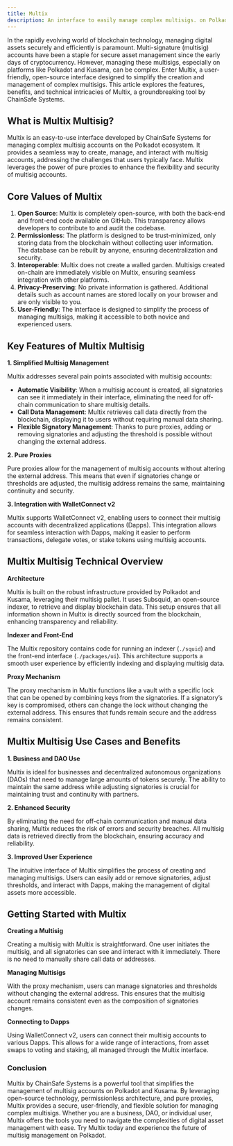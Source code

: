 ```yaml
---
title: Multix
description: An interface to easily manage complex multisigs. on Polkadot. All your multi-signature accounts, across many chains and parachains.
---
```



In the rapidly evolving world of blockchain technology, managing digital assets securely and efficiently is paramount. Multi-signature (multisig) accounts have been a staple for secure asset management since the early days of cryptocurrency. However, managing these multisigs, especially on platforms like Polkadot and Kusama, can be complex. Enter Multix, a user-friendly, open-source interface designed to simplify the creation and management of complex multisigs. This article explores the features, benefits, and technical intricacies of Multix, a groundbreaking tool by ChainSafe Systems.

## What is Multix Multisig?

Multix is an easy-to-use interface developed by ChainSafe Systems for managing complex multisig accounts on the Polkadot ecosystem. It provides a seamless way to create, manage, and interact with multisig accounts, addressing the challenges that users typically face. Multix leverages the power of pure proxies to enhance the flexibility and security of multisig accounts.

## Core Values of Multix

1. **Open Source**: Multix is completely open-source, with both the back-end and front-end code available on GitHub. This transparency allows developers to contribute to and audit the codebase.
2. **Permissionless**: The platform is designed to be trust-minimized, only storing data from the blockchain without collecting user information. The database can be rebuilt by anyone, ensuring decentralization and security.
3. **Interoperable**: Multix does not create a walled garden. Multisigs created on-chain are immediately visible on Multix, ensuring seamless integration with other platforms.
4. **Privacy-Preserving**: No private information is gathered. Additional details such as account names are stored locally on your browser and are only visible to you.
5. **User-Friendly**: The interface is designed to simplify the process of managing multisigs, making it accessible to both novice and experienced users.

## Key Features of Multix Multisig

**1. Simplified Multisig Management**

Multix addresses several pain points associated with multisig accounts:

- **Automatic Visibility**: When a multisig account is created, all signatories can see it immediately in their interface, eliminating the need for off-chain communication to share multisig details.
- **Call Data Management**: Multix retrieves call data directly from the blockchain, displaying it to users without requiring manual data sharing.
- **Flexible Signatory Management**: Thanks to pure proxies, adding or removing signatories and adjusting the threshold is possible without changing the external address.

**2. Pure Proxies**

Pure proxies allow for the management of multisig accounts without altering the external address. This means that even if signatories change or thresholds are adjusted, the multisig address remains the same, maintaining continuity and security.

**3. Integration with WalletConnect v2**

Multix supports WalletConnect v2, enabling users to connect their multisig accounts with decentralized applications (Dapps). This integration allows for seamless interaction with Dapps, making it easier to perform transactions, delegate votes, or stake tokens using multisig accounts.

## Multix Multisig Technical Overview

**Architecture**

Multix is built on the robust infrastructure provided by Polkadot and Kusama, leveraging their multisig pallet. It uses Subsquid, an open-source indexer, to retrieve and display blockchain data. This setup ensures that all information shown in Multix is directly sourced from the blockchain, enhancing transparency and reliability.

**Indexer and Front-End**

The Multix repository contains code for running an indexer (`./squid`) and the front-end interface (`./packages/ui`). This architecture supports a smooth user experience by efficiently indexing and displaying multisig data.

**Proxy Mechanism**

The proxy mechanism in Multix functions like a vault with a specific lock that can be opened by combining keys from the signatories. If a signatory’s key is compromised, others can change the lock without changing the external address. This ensures that funds remain secure and the address remains consistent.

Multix Multisig Use Cases and Benefits
--------------------------------------

**1. Business and DAO Use**

Multix is ideal for businesses and decentralized autonomous organizations (DAOs) that need to manage large amounts of tokens securely. The ability to maintain the same address while adjusting signatories is crucial for maintaining trust and continuity with partners.

**2. Enhanced Security**

By eliminating the need for off-chain communication and manual data sharing, Multix reduces the risk of errors and security breaches. All multisig data is retrieved directly from the blockchain, ensuring accuracy and reliability.

**3. Improved User Experience**

The intuitive interface of Multix simplifies the process of creating and managing multisigs. Users can easily add or remove signatories, adjust thresholds, and interact with Dapps, making the management of digital assets more accessible.

Getting Started with Multix
---------------------------

**Creating a Multisig**

Creating a multisig with Multix is straightforward. One user initiates the multisig, and all signatories can see and interact with it immediately. There is no need to manually share call data or addresses.

**Managing Multisigs**

With the proxy mechanism, users can manage signatories and thresholds without changing the external address. This ensures that the multisig account remains consistent even as the composition of signatories changes.

**Connecting to Dapps**

Using WalletConnect v2, users can connect their multisig accounts to various Dapps. This allows for a wide range of interactions, from asset swaps to voting and staking, all managed through the Multix interface.

### Conclusion

Multix by ChainSafe Systems is a powerful tool that simplifies the management of multisig accounts on Polkadot and Kusama. By leveraging open-source technology, permissionless architecture, and pure proxies, Multix provides a secure, user-friendly, and flexible solution for managing complex multisigs. Whether you are a business, DAO, or individual user, Multix offers the tools you need to navigate the complexities of digital asset management with ease. Try Multix today and experience the future of multisig management on Polkadot.
